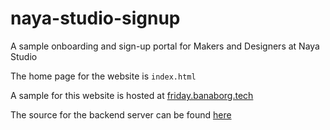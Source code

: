 # naya-studio-signup

A sample onboarding and sign-up portal for Makers and Designers at Naya Studio

The home page for the website is `index.html`

A sample for this website is hosted at [friday.banaborg.tech](http://friday.banaborg.tech/naya-studio-signup/)

The source for the backend server can be found [here](https://github.com/aneeshsharma/naya-studio-backend)
